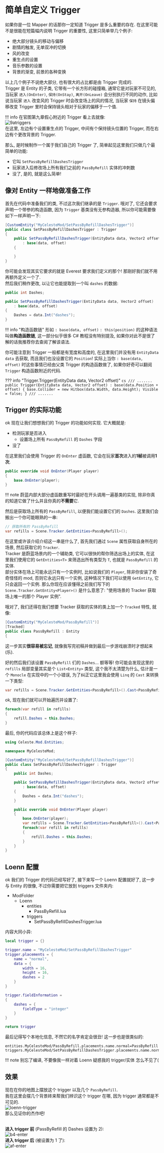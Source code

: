 # 简单自定义 Trigger

如果你是一位 Mapper 的话那你一定知道 Trigger 是多么重要的存在. 在这里可能不是很能在短篇幅内说明 Trigger 的重要性, 这里只简单举几个例子:

- 绝大部分镜头的移动与偏移
- 剧情的触发, 无单双冲的切换
- 风的改变
- 重生点的设置
- 音乐参数的设置
- 背景的渐变, 前景的各种变换

以上几个例子不说绝大部分, 也有很大的占比都是由 Trigger 完成的.  
Trigger 是 Entity 的子类, 它带有一个长方形的碰撞箱, 通常它是对玩家不可见的, 当玩家 `进入(OnEnter)`, `保持(OnStay)`, `离开(OnLeave)` 会分别执行不同的动作,
比如说当玩家 `进入` 改变风的 Trigger 时会改变场上的风的情况, 当玩家 `保持` 在镜头偏移改变 Trigger 里时会保持镜头相对于玩家的偏移于一个值.

!!! info
    在官图第九章假心附近的 Trigger 看上去就像:  
    ![9atriggers](9_triggers.png)  
    在这里, 左边有个设置重生点的 Trigger, 中间有个保持镜头位置的 Trigger, 而在右边有个更改背景的 Trigger.

那么, 是时候制作一个属于我们自己的 Trigger 了, 简单起见这里我们只做几个最简单的功能:

- 它叫 `SetPassByRefillDashesTrigger`
- 玩家进入后修改场上所有我们之前的 `PassByRefill` 实体的冲刺数
- 没了, 是的, 就是这么简单!

## 像对 Entity 一样地做准备工作

首先在代码中准备我们的类, 不过这次我们继承的是 `Trigger`. 哦对了, 它还会要求声明一个带参的构造函数,
因为 `Trigger` 基类没有无参构造器, 所以你可能需要像如下一样声明一下:
```cs title="SetPassByRefillDashesTrigger.cs"
[CustomEntity("MyCelesteMod/SetPassByRefillDashesTrigger")]
public class SetPassByRefillDashesTrigger : Trigger
{
    public SetPassByRefillDashesTrigger(EntityData data, Vector2 offset)
        : base(data, offset)
    {

    }
}
```
你可能会发现其实它要求的就是 Everest 要求我们定义的那个! 那刚好我们就不用再额外定义一个了.  
然后我们稍作更改, 以让它也能提取到一个叫 `dashes` 的数据:
```cs title="SetPassByRefillDashesTrigger.cs"
public int Dashes;

public SetPassByRefillDashesTrigger(EntityData data, Vector2 offset)
    : base(data, offset)
{
    Dashes = data.Int("dashes");
}
```

!!! info "构造函数链"
    形如 `: base(data, offset)` `: this(position)` 的这种语法叫做**构造函数链**, 这一部分似乎很多 C# 教程没有特别提及,
    如果你对此不是很了解的话我推荐你去查阅了解该语法.

你可能注意到 Trigger 一般都是有宽度和高度的, 在这里我们并没有用 `EntityData data` 去获取, 而且我们也没设置它的 `Position`!
实际上当你 `: base(data, offset)` 时这些事情已经由父类 Trigger 的构造函数做了, 如果你好奇可以翻阅 `Trigger` 构造函数附近的代码.

??? info "Trigger.Trigger(EntityData data, Vector2 offset)"
    ```cs
    /// .......
    public Trigger(EntityData data, Vector2 offset)
        : base(data.Position + offset)
    {
        base.Collider = new Hitbox(data.Width, data.Height);
        Visible = false;
    }
    /// .......
    ```

## Trigger 的实际功能

ok 现在让我们想想我们的 Trigger 的功能如何实现. 它大概就是:

- 检测玩家是否进入
    - 设置场上所有 `PassByRefill` 的 `Dashes` 字段
- 没了

在这里我们会使用 Trigger 的 `OnEnter` 虚函数, 它会在玩家**首次**进入的**1帧**被调用**1次**.
```cs  title="SetPassByRefillDashesTrigger.cs"
public override void OnEnter(Player player)
{
    base.OnEnter(player);
}
```

!!! note
    蔚蓝内部大部分虚函数重写时最好在开头调用一遍基类的实现, 除非你真的知道它做了什么并且你真的**不需要**它.

然后是获取场上所有的 `PassByRefill`, 以便我们能设置它们的 `Dashes`. 这里我们会搬出一个你可能眼熟的一串:
```cs title="SetPassByRefillDashesTrigger.OnEnter(Player player)"
// 获取所有的 PassByRefill
var refills = Scene.Tracker.GetEntities<PassByRefill>();
```

在这里或许该介绍介绍这一串是什么了, 首先我们通过 `Scene` 属性获取自身所在的场景, 然后获取它的 `Tracker`.  
Tracker 是蔚蓝场景内的一个辅助类, 它可以很快的帮你筛选出场上的实体, 在这里我们使用它的 `GetEntities<T>` 来筛选出所有类型为 `T`, 也就是 `PassByRefill` 的实体.  
部分实体在场上可能永远只有一个实例时, 比如说我们的 `Player`, 除非你安装了奇奇怪怪的 mod, 否则它永远只有一个实例, 这种情况下我们可以使用 `GetEntity`, 它只会返回一个实例.
那么你现在应该懂得之前我们写下的 `Scene.Tracker.GetEntity<Player>()` 是什么意思了: "使用场景的 Tracker 获取场上唯一的那个 Player 实例".  

哦对了, 我们还得在我们想要 Tracker 获取的实体的类上加一个 `Tracked` 特性, 就像:
```cs title="PassByRefill.cs" hl_lines="2"
[CustomEntity("MyCelesteMod/PassByRefill")]
[Tracked]
public class PassByRefill : Entity
{
```
这一步其实**很容易被忘记**, 就像我写完初稿并做到最后一步游戏崩溃时才想起来(乐).

好的然后我们该设置 `PassByRefill` 们的 `Dashes`... 额等等! 你可能会发现这里的 `refills` 局部变量其实是个 `List<Entity>` 类型, 这个我不太清楚为什么,
估计是一个 `Monocle` 在实现中的一个小错误, 为了纠正它这里我会使用 `Linq` 的 `Cast` 来转换一下类型:

```cs title="SetPassByRefillDashesTrigger.OnEnter(Player player)"
var refills = Scene.Tracker.GetEntities<PassByRefill>().Cast<PassByRefill>();
```

ok, 现在我们就可以开始遍历并设置了:
```cs title="SetPassByRefillDashesTrigger.OnEnter(Player player)"
foreach(var refill in refills)
{
    refill.Dashes = this.Dashes;
}
```

最后, 你的代码应该总体上是这个样子:
```cs title="SetPassByRefillDashesTrigger.cs"
using Celeste.Mod.Entities;

namespace MyCelesteMod;

[CustomEntity("MyCelesteMod/SetPassByRefillDashesTrigger")]
public class SetPassByRefillDashesTrigger : Trigger
{
    public int Dashes;

    public SetPassByRefillDashesTrigger(EntityData data, Vector2 offset)
        : base(data, offset)
    {
        Dashes = data.Int("dashes");
    }

    public override void OnEnter(Player player)
    {
        base.OnEnter(player);
        var refills = Scene.Tracker.GetEntities<PassByRefill>().Cast<PassByRefill>();
        foreach(var refill in refills)
        {
            refill.Dashes = this.Dashes;
        }
    }
}
```

## Loenn 配置

ok 我们的 Trigger 的代码已经写好了, 接下来写一个 Loenn 配置就好了, 这一步与 Entity 的很像, 不过你需要把它放到 triggers 文件夹内:

- ModFolder
    - Loenn
        - entities
            - PassByRefill.lua
        - triggers
            - SetPassByRefillDashesTrigger.lua

内容大同小异:

```lua title="SetPassByRefillDashesTrigger.lua"
local trigger = {}

trigger.name = "MyCelesteMod/SetPassByRefillDashesTrigger"
trigger.placements = {
    name = "normal",
    data = {
        width = 16,
        height = 16,
        dashes = 2
    }
}

trigger.fieldInformation = 
{
    dashes = {
        fieldType = "integer"
    }
}

return trigger
```

最后记得写个本地化信息, 不然它的名字肯定会很丑! 这一步也是很类似的:
```lang
entities.MyCelesteMod/PassByRefill.placements.name.normal=PassByRefill
triggers.MyCelesteMod/SetPassByRefillDashesTrigger.placements.name.normal=SetPassByRefillDashesTrigger
```

!!! note
    别忘了编译, 不要像我一样对着 Loenn 疑惑我的 trigger/实体 怎么不见了(

## 效果

现在在你的地图上摆放这个 trigger 以及几个 `PassByRefill`.  
我在这里会摆几个背景砖来帮我们辨识这个 trigger 在哪, 因为 trigger 通常都是不可见的.  
![loenn-trigger](loenn_result_trigger.png)  
那么见证你的杰作吧!  
<br>

**进入 trigger 前** (PassByRefill 的 Dashes 设置为 2):  
![b4-enter](b4_enter.png)  
**进入 trigger 后** (被设置为 1 了):  
![af-enter](af_enter.png)